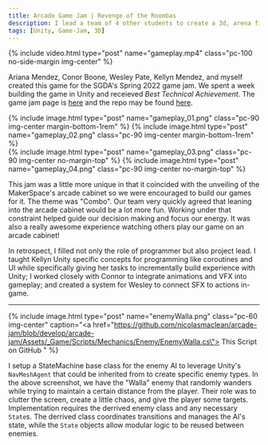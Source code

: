 ```yaml
---
title: Arcade Game Jam | Revenge of the Roombas
description: I lead a team of 4 other students to create a 3d, arena fighter for the SGDA and MakerSpace's Spring 2022 Game Jam.
tags: [Unity, Game-Jam, 3D]
---
```


{% include video.html type="post" name="gameplay.mp4" class="pc-100 no-side-margin img-center" %}

Ariana Mendez, Conor Boone, Wesley Pate, Kellyn Mendez, and myself created this game for the SGDA's Spring 2022 game jam. We spent a week building the game in Unity and receieved *Best Technical Achievement*. The game jam page is [here](https://amendez.itch.io/revenge-of-the-roombas) and the repo may be found [here](https://github.com/nicolasmaclean/arcade-jam).

<div class="flex-row">
    {% include image.html type="post" name="gameplay_01.png" class="pc-90 img-center margin-bottom-1rem" %}
    {% include image.html type="post" name="gameplay_02.png" class="pc-90 img-center margin-bottom-1rem" %}
</div>

<div class="flex-row">
    {% include image.html type="post" name="gameplay_03.png" class="pc-90 img-center no-margin-top" %}
    {% include image.html type="post" name="gameplay_04.png" class="pc-90 img-center no-margin-top" %}
</div>

This jam was a little more unique in that it coincided with the unveiling of the MakerSpace's arcade cabinet so we were encouraged to build our games for it. The theme was "Combo". Our team very quickly agreed that leaning into the arcade cabinet would be a lot more fun. Working under that constraint helped guide our decision making and focus our energy. It was also a really awesome experience watching others play our game on an arcade cabinet!

In retrospect, I filled not only the role of programmer but also project lead. I taught Kellyn Unity specific concepts for programming like coroutines and UI while specifically giving her tasks to incrementally build experience with Unity; I worked closely with Connor to integrate animations and VFX into gameplay; and created a system for Wesley to connect SFX to actions in-game.

---

{% include image.html type="post" name="enemyWalla.png" class="pc-60 img-center" caption="<a href=\"https://github.com/nicolasmaclean/arcade-jam/blob/develop/arcade-jam/Assets/_Game/Scripts/Mechanics/Enemy/EnemyWalla.cs\"> This Script on GitHub </a>" %}

I setup a StateMachine base class for the enemy AI to leverage Unity's `NavMeshAgent` that could be inherited from to create specific enemy types. In the above screenshot, we have the "Walla" enemy that randomly wanders while trying to maintain a certain distance from the player. Their role was to clutter the screen, create a little chaos, and give the player some targets. Implementation requires the derrived enemy class and any necessary `State`s. The derrived class coordinates transitions and manages the AI's state, while the `State` objects allow modular logic to be reused between enemies.